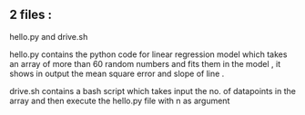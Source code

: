 ## 2 files :
hello.py and drive.sh

hello.py contains the python code for linear regression model which takes an array of more than 60 random numbers and fits them in the model , it shows in output the mean square error and slope of line .

drive.sh contains a bash script which takes input the no. of datapoints in the array and then execute the hello.py file with n as argument